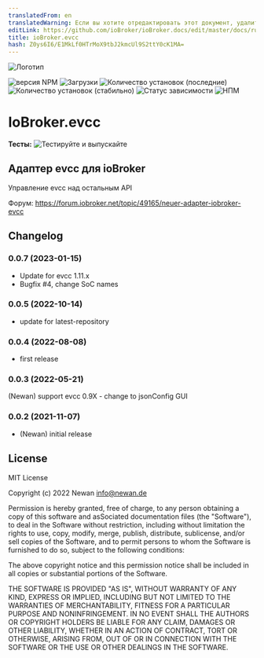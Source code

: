```yaml
---
translatedFrom: en
translatedWarning: Если вы хотите отредактировать этот документ, удалите поле «translatedFrom», в противном случае этот документ будет снова автоматически переведен
editLink: https://github.com/ioBroker/ioBroker.docs/edit/master/docs/ru/adapterref/iobroker.evcc/README.md
title: ioBroker.evcc
hash: Z0ys6I6/E1MkLf0HTrMoX9tbJ2kmcUl9S2ttY0cK1MA=
---
```

![Логотип](../../../en/adapterref/iobroker.evcc/admin/evcc.png)

![версия NPM](https://img.shields.io/npm/v/iobroker.evcc.svg)
![Загрузки](https://img.shields.io/npm/dm/iobroker.evcc.svg)
![Количество установок (последние)](https://iobroker.live/badges/evcc-installed.svg)
![Количество установок (стабильно)](https://iobroker.live/badges/evcc-stable.svg)
![Статус зависимости](https://img.shields.io/david/Newan/iobroker.evcc.svg)
![НПМ](https://nodei.co/npm/iobroker.evcc.png?downloads=true)

# IoBroker.evcc
**Тесты:** ![Тестируйте и выпускайте](https://github.com/Newan/ioBroker.evcc/workflows/Test%20and%20Release/badge.svg)

## Адаптер evcc для ioBroker
Управление evcc над остальным API

Форум: https://forum.iobroker.net/topic/49165/neuer-adapter-iobroker-evcc

## Changelog
<!--
    Placeholder for the next version (at the beginning of the line):
    ### **WORK IN PROGRESS**
-->
### 0.0.7 (2023-01-15)
* Update for evcc 1.11.x
* Bugfix #4, change SoC names

### 0.0.5 (2022-10-14)
* update for latest-repository

### 0.0.4 (2022-08-08)
* first release

### 0.0.3 (2022-05-21)
(Newan) support evcc 0.9X - change to jsonConfig GUI

### 0.0.2 (2021-11-07)
* (Newan) initial release

## License
MIT License

Copyright (c) 2022 Newan <info@newan.de>

Permission is hereby granted, free of charge, to any person obtaining a copy
of this software and asSociated documentation files (the "Software"), to deal
in the Software without restriction, including without limitation the rights
to use, copy, modify, merge, publish, distribute, sublicense, and/or sell
copies of the Software, and to permit persons to whom the Software is
furnished to do so, subject to the following conditions:

The above copyright notice and this permission notice shall be included in all
copies or substantial portions of the Software.

THE SOFTWARE IS PROVIDED "AS IS", WITHOUT WARRANTY OF ANY KIND, EXPRESS OR
IMPLIED, INCLUDING BUT NOT LIMITED TO THE WARRANTIES OF MERCHANTABILITY,
FITNESS FOR A PARTICULAR PURPOSE AND NONINFRINGEMENT. IN NO EVENT SHALL THE
AUTHORS OR COPYRIGHT HOLDERS BE LIABLE FOR ANY CLAIM, DAMAGES OR OTHER
LIABILITY, WHETHER IN AN ACTION OF CONTRACT, TORT OR OTHERWISE, ARISING FROM,
OUT OF OR IN CONNECTION WITH THE SOFTWARE OR THE USE OR OTHER DEALINGS IN THE
SOFTWARE.

